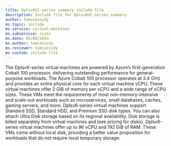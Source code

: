 ```yaml
---
title: Dplsv6UC-series summary include file
description: Include file for Dplsv6UC-series summary
author: tomvcassidy
ms.topic: include
ms.service: virtual-machines
ms.subservice: sizes
ms.date: 05/09/2024
ms.author: tomcassidy
ms.reviewer: tomcassidy
ms.custom: include file
---
```

The Dplsv6-series virtual machines are powered by Azure’s first-generation Cobalt 100 processor, delivering outstanding performance for general-purpose workloads. The Azure Cobalt 100 processor operates at 3.4 GHz and provides an entire physical core for each virtual machine vCPU. These virtual machines offer 2 GiB of memory per vCPU and a wide range of vCPU sizes. These VMs meet the requirements of most non-memory-intensive and scale-out workloads such as microservices, small databases, caches, gaming servers, and more. Dplsv6-series virtual machines support Standard SSD, Standard HDD, and Premium SSD disk types. You can also attach Ultra Disk storage based on its regional availability. Disk storage is billed separately from virtual machines and (see pricing for disks). Dplsv6-series virtual machines offer up to 96 vCPU and 192 GiB of RAM. These VMs come without local disk, providing a better value proposition for workloads that do not require local temporary storage.
